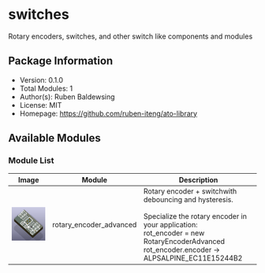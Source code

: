 # switches

Rotary encoders, switches, and other switch like components and modules

## Package Information

- Version: 0.1.0
- Total Modules: 1
- Author(s): Ruben Baldewsing
- License: MIT
- Homepage: https://github.com/ruben-iteng/ato-library

## Available Modules

### Module List

| Image | Module | Description |
|-------|--------|-------------|
|<img src="https://github.com/ruben-iteng/ato-library/raw/main/packages/switches/assets/rotary_encoder_advanced.png" alt="rotary_encoder_advanced" width="250"/>| rotary_encoder_advanced | Rotary encoder + switchwith debouncing and hysteresis.<br><br>    Specialize the rotary encoder in your application:<br>    rot_encoder = new RotaryEncoderAdvanced<br>    rot_encoder.encoder -> ALPSALPINE_EC11E15244B2 |
